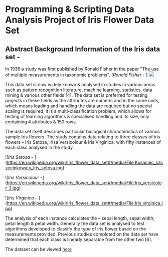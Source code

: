 # Programming & Scripting Data Analysis Project of Iris Flower Data Set

## Abstract Background Information of the Iris data set - 

In 1936 a study was first published by Ronald Fisher in the paper "The use of multiple measurements in taxonomic problems". 
[*Ronald Fisher* - ] <img src= https://en.wikipedia.org/wiki/Iris_flower_data_set#/media/File:R._A._Fischer.jpg>

This data set is now widely known & analysed in studies in various areas such as pattern recognition literature, machine learning, statistics, data mining & various other fields [4]. The data set is preferred for testing projects in these fields as the attributes are numeric and in the same units, which means loading and handling the data are required but no special scaling is required, it is a multi-classification problem, which allows for testing of learning algorithms & specialised handling and its size, only containing 4 attributes & 150 rows.

The data set itself describes particular biological characteristics of various sample Iris flowers. The study contains data relating to three classes of iris flowers – Iris Setosa, Irisa Versicolour & Iris Virginica, with fifty instances of each class analysed in the study. 

![*Iris Setosa* - ] (https://en.wikipedia.org/wiki/Iris_flower_data_set#/media/File:Kosaciec_szczecinkowaty_Iris_setosa.jpg)

![*Iris Versicolour* -] (https://en.wikipedia.org/wiki/Iris_flower_data_set#/media/File:Iris_versicolor_3.jpg)

![*Iris Virginica* – ] (https://en.wikipedia.org/wiki/Iris_flower_data_set#/media/File:Iris_virginica.jpg)

The analysis of each instance calculates the – sepal length, sepal width, petal length & petal width. Generally the data set is analysed to test algorithms developed to classify the type of iris flower based on the measurements provided. Previous studies completed on the data set have determined that each class is linearly separable from the other two [6]. 

The dataset can be viewed [here](https://archive.ics.uci.edu/ml/datasets/iris)
